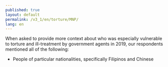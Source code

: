 ```yaml
---
published: true
layout: default
permalink: /v3_1/en/torture/MNP/
lang: en
---
```

When asked to provide more context about who was especially vulnerable to torture and ill-treatment by government agents in 2019, our respondents mentioned all of the following:

- People of particular nationalities, specifically Filipinos and Chinese
